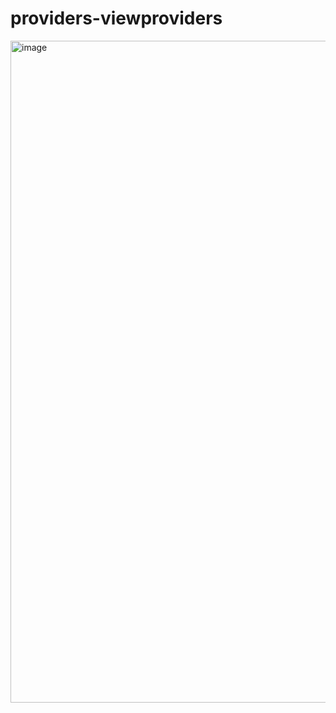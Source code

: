 # providers-viewproviders
<img width="1059" alt="image" src="https://user-images.githubusercontent.com/108681764/227716159-54caec09-e3b5-4ea9-89fd-dbc89b8bdb9e.png">
